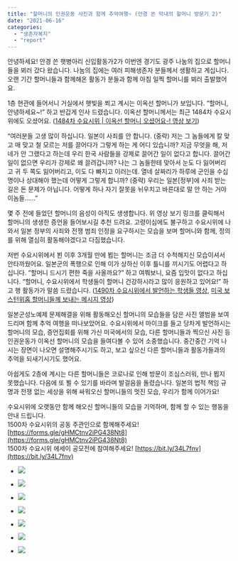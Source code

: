 ```yaml
---
title: "할머니의 인권운동 사진과 함께 추억여행~ (안경 쓴 막내의 할머니 방문기 2)"
date: "2021-06-16"
categories: 
  - "생존자복지"
  - "report"
---
```


안녕하세요! 안경 쓴 햇병아리 신입활동가2가 이번엔 경기도 광주 나눔의 집으로 할머니들을 뵈러 갔다 왔습니다. 나눔의 집에는 여러 피해생존자 분들께서 생활하고 계십니다. 오랜 기간 할머니들과 함께해온 활동가 분들과 함께 아침 일찍 할머니를 뵈러 출발했어요.

1층 현관에 들어서니 거실에서 햇빛을 쬐고 계시는 이옥선 할머니가 보입니다. “할머니, 안녕하세요~!” 하고 반갑게 인사 드렸습니다. 이옥선 할머니께서는 최근 1484차 수요시위에도 오셨어요. ([1484차 수요시위 | 이옥선 할머니 오셨어요-! 영상 보기](https://youtu.be/T4_OEdTVyCQ))

“여러분들 고생 많이 하십니다. 일본이 사죄를 안 합니다. (중략) 저는 그 놈들에게 칼 맞고 매 맞고 철 모르는 저를 끌어다가 그렇게 하는 게 어디 있습니까? 지금 무엇을 해, 저네가 안 그랬다고 하는데 우리 한국 사람들을 강제로 끌어간 일이 없다고 합니다. 끌어간 일이 없으면 우리가 강제로 왜 끌려갑니까? 나는 그 놈들한테 맞아서 눈도 다 잃어버리고 귀 두 쪽도 잃어버리고, 이도 다 빠지고 이러는데. 열네 살짜리가 하루에 군인을 수십 명이나 상대해야 했는데 어떻게 그렇게 합니까? (중략) 우리는 일본\[정부\]에 사죄 받는 길은 돈 문제가 아닙니다. 어떻게 하나 자기 잘못을 뉘우치고 바른대로 말 안 하는 거야 이놈들……”

몇 주 전에 들었던 할머니의 음성이 아직도 생생합니다. 위 영상 보기 링크를 클릭해서 할머니의 생생한 증언을 들어보시길 추천 드려요. 고령이심에도 불구하고 수요시위에 나와서 일본 정부의 사죄와 전쟁 범죄 인정을 요구하시는 모습을 보며 할머니와 함께, 정의를 위해 열심히 활동해야겠다고 다짐했습니다.

저번 수요시위에서 뵌 이후 3개월 만에 뵙는 할머니는 조금 더 수척해지신 모습이셔서 안타까웠어요. 일본군의 폭행으로 인해 이가 상하신 이후 틀니를 끼시기도 어렵다고 하십니다. “할머니 드시기 편한 죽을 사올까요?” 하고 여쭤보니, 요즘 입맛이 없다고 하십니다. “할머니, 수요시위에서 학생들이 할머니 건강하시라고 많이 응원하고 있어요!” 하고 행 활동가가 말씀 드렸습니다. ([1490차 수요시위에서 발언하는 학생들 영상](https://youtu.be/PjJlmvdPGqA), [미국 보스턴위홉 할머니들께 보내는 메시지 영상](https://youtu.be/4ngevY18CLw))

일본군성노예제 문제해결을 위해 활동해오신 할머니의 모습들을 담은 사진 앨범을 보여드리며 함께 추억 여행을 떠나보았어요. 수요시위에서 마이크를 들고 당차게 발언하시는 할머니의 모습, 증언집회를 위해 가신 미국에서의 모습, 다른 할머니들과 찍으신 사진 등 인권운동가 이옥선 할머니의 모습을 들여다볼 수 있어 소중했습니다. 중간중간 기억 나시는 장면이 나오면 설명해주시기도 하고, 보고 싶으신 다른 할머니들과 활동가들과의 추억을 되새기시기도 했어요.

아쉽게도 2층에 계시는 다른 할머니들은 코로나로 인해 방문이 조심스러워, 만나 뵙지 못했습니다. 다음에 또 뵐 수 있기를 바라며 발걸음을 돌렸습니다. 일본의 법적 책임 규명과 전쟁 없는 세상을 위해 싸워오신 할머니들의 멋진 모습, 우리가 함께 이어가요!

수요시위에 오랫동안 함께 해오신 할머니들의 모습을 기억하며, 함께 할 수 있는 행동을 안내 드립니다.  
1500차 수요시위의 공동 주관인으로 함께해주세요! [https://forms.gle/gHMCtnv2iPG438Nt8](https://forms.gle/gHMCtnv2iPG438Nt8)  
1500차 수요시위 에세이 공모전에 참여해주세요! [https://bit.ly/34L7fnv](https://bit.ly/34L7fnv)

- ![](https://womenandwar.net/kr/wp-content/uploads/2021/06/20210611_112552-1024x957.jpg)
    
- ![](https://womenandwar.net/kr/wp-content/uploads/2021/06/20210611_113101-1024x914.jpg)
    
- ![](https://womenandwar.net/kr/wp-content/uploads/2021/06/사본-20210611_112857-1024x905.jpg)
    
- ![](https://womenandwar.net/kr/wp-content/uploads/2021/06/20210611_113446-768x1024.jpg)
    
- ![](https://womenandwar.net/kr/wp-content/uploads/2021/06/20210611_115620-768x1024.jpg)
    
- ![](https://womenandwar.net/kr/wp-content/uploads/2021/06/20210611_115625-768x1024.jpg)
    
- ![](https://womenandwar.net/kr/wp-content/uploads/2021/06/20210611_115630-1-1024x768.jpg)
